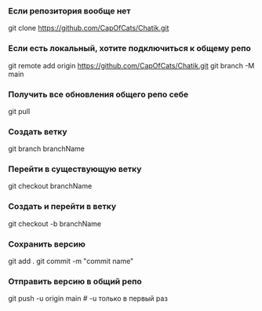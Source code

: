### Если репозитория вообще нет
git clone https://github.com/CapOfCats/Chatik.git

### Если есть локальный, хотите подключиться к общему репо
git remote add origin https://github.com/CapOfCats/Chatik.git
git branch -M main

### Получить все обновления общего репо себе
git pull

### Создать ветку
git branch branchName
### Перейти в существующую ветку
git checkout branchName
### Создать и перейти в ветку
git checkout -b branchName

### Сохранить версию
git add .
git commit -m "commit name"

### Отправить версию в общий репо
git push -u origin main # -u только в первый раз
